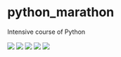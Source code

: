 # python_marathon
Intensive course of Python

<div>
<img align="center" src="https://img.shields.io/badge/Python-3776AB?style=for-the-badge&logo=python&logoColor=white" />
<a href = "https://replit.com/@MuriloEziliano"><img align="center" src="https://img.shields.io/badge/replit-667881?style=for-the-badge&logo=replit&logoColor=white" /></a>
<img align="center" src="https://img.shields.io/badge/BeatifulSoap-000000?style=for-the-badge&logo=Soap&logoColor=black"/>
<img align="center" src="https://img.shields.io/badge/Requests-000000?style=for-the-badge&logo=Requests&logoColor=black"/>
<img align="center" src="https://img.shields.io/badge/Flask-000000?style=for-the-badge&logo=flask&logoColor=white" />
</div>
